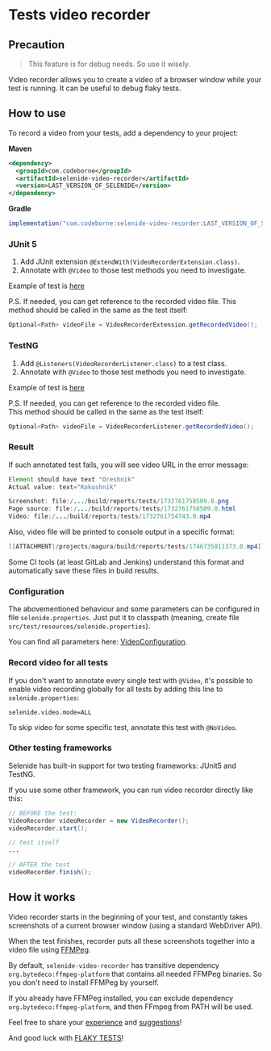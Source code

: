 # Tests video recorder

## Precaution
> This feature is for debug needs. So use it wisely.

Video recorder allows you to create a video of a browser window while your test is running. 
It can be useful to debug flaky tests. 

## How to use
To record a video from your tests, add a dependency to your project:

**Maven**
```xml
<dependency>
  <groupId>com.codeborne</groupId>
  <artifactId>selenide-video-recorder</artifactId>
  <version>LAST_VERSION_OF_SELENIDE</version>
</dependency>
```  

**Gradle**
```groovy
implementation("com.codeborne:selenide-video-recorder:LAST_VERSION_OF_SELENIDE")
```

### JUnit 5

1. Add JUnit extension `@ExtendWith(VideoRecorderExtension.class)`.
2. Annotate with `@Video` to those test methods you need to investigate.

Example of test is [here](../video-recorder-junit/src/test/java/integration/videorecorder/junit5/VideoRecorderJunit1Test.java)

P.S. If needed, you can get reference to the recorded video file.
This method should be called in the same as the test itself: 

```java
Optional<Path> videoFile = VideoRecorderExtension.getRecordedVideo();
```


### TestNG

1. Add `@Listeners(VideoRecorderListener.class)` to a test class.
2. Annotate with `@Video` to those test methods you need to investigate.

Example of test is [here](../video-recorder-testng/src/test/java/integration/videorecorder/testng/VideoRecorderTestNg1Test.java)

P.S. If needed, you can get reference to the recorded video file.  
This method should be called in the same as the test itself:

```java
Optional<Path> videoFile = VideoRecorderListener.getRecordedVideo();
```


### Result

If such annotated test fails, you will see video URL in the error message:
```java
Element should have text "Oreshnik"
Actual value: text="Kokoshnik"

Screenshot: file:/.../build/reports/tests/1732761758509.0.png
Page source: file:/.../build/reports/tests/1732761758509.0.html
Video: file:/.../build/reports/tests/1732761754743.0.mp4
```

Also, video file will be printed to console output in a specific format:
```java
[[ATTACHMENT|/projects/magura/build/reports/tests/1746735811373.0.mp4]]
```

Some CI tools (at least GitLab and Jenkins) understand this format and automatically save these files in build results.


### Configuration

The abovementioned behaviour and some parameters can be configured in file `selenide.properties`. 
Just put it to classpath (meaning, create file `src/test/resources/selenide.properties`).

You can find all parameters here:
[VideoConfiguration](https://github.com/selenide/selenide/blob/main/modules/video-recorder/src/main/java/org/selenide/videorecorder/core/VideoConfiguration.java).

### Record video for all tests
If you don't want to annotate every single test with `@Video`, it's possible to enable video recording
globally for all tests by adding this line to `selenide.properties`:
```properties
selenide.video.mode=ALL
```

To skip video for some specific test, annotate this test with `@NoVideo`.


### Other testing frameworks

Selenide has built-in support for two testing frameworks: JUnit5 and TestNG.

If you use some other framework, you can run video recorder directly like this:

```java
// BEFORE the test:
VideoRecorder videoRecorder = new VideoRecorder();
videoRecorder.start();

// test itself
... 

// AFTER the test
videoRecorder.finish();
```

## How it works

Video recorder starts in the beginning of your test, 
and constantly takes screenshots of a current browser window (using a standard WebDriver API).

When the test finishes, recorder puts all these screenshots together into a video file using [FFMPeg](https://ffmpeg.org/).

By default, `selenide-video-recorder` has transitive dependency `org.bytedeco:ffmpeg-platform` that contains all needed FFMPeg binaries.
So you don't need to install FFMPeg by yourself.

If you already have FFMPeg installed, you can exclude dependency `org.bytedeco:ffmpeg-platform`, and then FFmpeg from PATH will be used. 


Feel free to share your [experience](https://github.com/selenide/selenide/discussions)
and [suggestions](https://github.com/selenide/selenide/issues/new)!

And good luck with [FLAKY TESTS](https://www.youtube.com/watch?v=18J2_4a4Cl4&ab_channel=Jfokus)!
